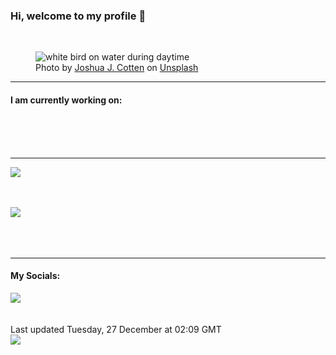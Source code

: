 <h3>Hi, welcome to my profile 👋</h3>

<br />
<figure>
  <img
    src="https://images.unsplash.com/photo-1597782265264-5f4b0aa7d32a?crop=entropy&cs=tinysrgb&fit=max&fm=jpg&ixid=MnwyNzQ3MDB8MHwxfHJhbmRvbXx8fHx8fHx8fDE2NzIxMDMwNTM&ixlib=rb-4.0.3&q=80&w=1080&auto=format"
    alt="white bird on water during daytime" 
  />
  <figcaption>Photo by <a
    href="https://unsplash.com/@jcotten?utm_source=Profile%20readme&utm_medium=referral">Joshua J. Cotten</a> on <a
    href="https://unsplash.com/?utm_source=Profile%20readme&utm_medium=referral">Unsplash</a></figcaption>
</figure>


<hr />
<h4>I am currently working on:</h4>
<a href=""></a>

<br /><br /><br />

<hr />
<img
  src="https://github-readme-stats.vercel.app/api?username=shanelucy&show_icons=true&theme=calm"
/>
<br /><br /><br />

<img 
  src="https://github-readme-stats.vercel.app/api/top-langs/?username=shanelucy&theme=calm"
/>
<br /><br /><br /><br />
<hr />
<h4>My Socials:</h4>
<a href="https://uk.linkedin.com/in/shane-lucy-4735b616a">
  <img
    src="https://img.shields.io/badge/linkedin%20-%230077B5.svg?&style=for-the-badge&logo=linkedin&logoColor=white"
  />
</a>
<br /><br /><br />
Last updated Tuesday, 27 December at 02:09 GMT
<br />
<img
  src="https://github.com/ShaneLucy/ShaneLucy/workflows/README%20build/badge.svg"
/>
